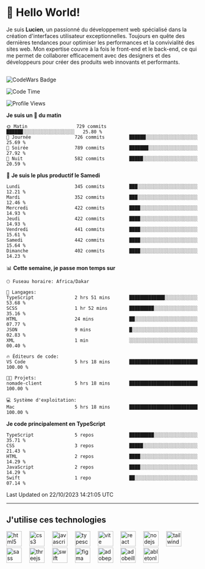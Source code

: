 # 👋 Hello World!

Je suis **Lucien**, un passionné du développement web spécialisé dans la création d'interfaces utilisateur exceptionnelles. Toujours en quête des dernières tendances pour optimiser les performances et la convivialité des sites web. Mon expertise couvre à la fois le front-end et le back-end, ce qui me permet de collaborer efficacement avec des designers et des développeurs pour créer des produits web innovants et performants.

##

![CodeWars Badge](https://www.codewars.com/users/xyhomi3/badges/small)

<!--START_SECTION:waka-->
![Code Time](http://img.shields.io/badge/Code%20Time-125%20hrs%2027%20mins-blue)

![Profile Views](http://img.shields.io/badge/Vues%20du%20profil-12-blue)

**Je suis un 🐤 du matin** 

```text
🌞 Matin                  729 commits         ██████░░░░░░░░░░░░░░░░░░░   25.80 % 
🌆 Journée                726 commits         ██████░░░░░░░░░░░░░░░░░░░   25.69 % 
🌃 Soirée                 789 commits         ███████░░░░░░░░░░░░░░░░░░   27.92 % 
🌙 Nuit                   582 commits         █████░░░░░░░░░░░░░░░░░░░░   20.59 % 
```
📅 **Je suis le plus productif le Samedi** 

```text
Lundi                    345 commits         ███░░░░░░░░░░░░░░░░░░░░░░   12.21 % 
Mardi                    352 commits         ███░░░░░░░░░░░░░░░░░░░░░░   12.46 % 
Mercredi                 422 commits         ████░░░░░░░░░░░░░░░░░░░░░   14.93 % 
Jeudi                    422 commits         ████░░░░░░░░░░░░░░░░░░░░░   14.93 % 
Vendredi                 441 commits         ████░░░░░░░░░░░░░░░░░░░░░   15.61 % 
Samedi                   442 commits         ████░░░░░░░░░░░░░░░░░░░░░   15.64 % 
Dimanche                 402 commits         ████░░░░░░░░░░░░░░░░░░░░░   14.23 % 
```


📊 **Cette semaine, je passe mon temps sur** 

```text
🕑︎ Fuseau horaire: Africa/Dakar

💬 Langages: 
TypeScript               2 hrs 51 mins       █████████████░░░░░░░░░░░░   53.68 % 
SCSS                     1 hr 52 mins        █████████░░░░░░░░░░░░░░░░   35.16 % 
HTML                     24 mins             ██░░░░░░░░░░░░░░░░░░░░░░░   07.77 % 
JSON                     9 mins              █░░░░░░░░░░░░░░░░░░░░░░░░   02.83 % 
XML                      1 min               ░░░░░░░░░░░░░░░░░░░░░░░░░   00.40 % 

🔥 Éditeurs de code: 
VS Code                  5 hrs 18 mins       █████████████████████████   100.00 % 

🐱‍💻 Projets: 
nomade-client            5 hrs 18 mins       █████████████████████████   100.00 % 

💻 Système d'exploitation: 
Mac                      5 hrs 18 mins       █████████████████████████   100.00 % 
```

**Je code principalement en TypeScript** 

```text
TypeScript               5 repos             █████████░░░░░░░░░░░░░░░░   35.71 % 
CSS                      3 repos             █████░░░░░░░░░░░░░░░░░░░░   21.43 % 
HTML                     2 repos             ████░░░░░░░░░░░░░░░░░░░░░   14.29 % 
JavaScript               2 repos             ████░░░░░░░░░░░░░░░░░░░░░   14.29 % 
Swift                    1 repo              ██░░░░░░░░░░░░░░░░░░░░░░░   07.14 % 
```




 Last Updated on 22/10/2023 14:21:05 UTC
<!--END_SECTION:waka-->
---

## J'utilise ces technologies

<div align="left">
  <img src="https://skillicons.dev/icons?i=html" height="40" alt="html5 logo"  />
  <img width="12" />
  <img src="https://skillicons.dev/icons?i=css" height="40" alt="css3 logo"  />
  <img width="12" />
  <img src="https://skillicons.dev/icons?i=js" height="40" alt="javascript logo"  />
  <img width="12" />
  <img src="https://skillicons.dev/icons?i=ts" height="40" alt="typescript logo"  />
  <img width="12" />
  <img src="https://skillicons.dev/icons?i=vite" height="40" alt="vite logo"  />
  <img width="12" />
  <img src="https://skillicons.dev/icons?i=react" height="40" alt="react logo"  />
  <img width="12" />
  <img src="https://cdn.jsdelivr.net/gh/devicons/devicon/icons/nodejs/nodejs-original.svg" height="40" alt="nodejs logo"  />
  <img width="12" />
  <img src="https://skillicons.dev/icons?i=tailwind" height="40" alt="tailwindcss logo"  />
  <img width="12" />
  <img src="https://skillicons.dev/icons?i=sass" height="40" alt="sass logo"  />
  <img width="12" />
  <img src="https://skillicons.dev/icons?i=threejs" height="40" alt="threejs logo"  />
  <img width="12" />
  <img src="https://skillicons.dev/icons?i=swift" height="40" alt="swift logo"  />
  <img width="12" />
  <img src="https://skillicons.dev/icons?i=figma" height="40" alt="figma logo"  />
  <img width="12" />
  <img src="https://skillicons.dev/icons?i=ps" height="40" alt="adobephotoshop logo"  />
  <img width="12" />
  <img src="https://skillicons.dev/icons?i=ai" height="40" alt="adobeillustrator logo"  />
  <img width="12" />
  <img src="https://skillicons.dev/icons?i=ableton" height="40" alt="abletonlive logo"  />
</div>



